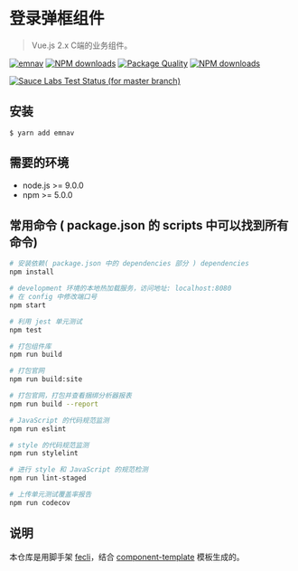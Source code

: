 # 登录弹框组件

> Vue.js 2.x C端的业务组件。

[![emnav](https://img.shields.io/npm/v/emnav.svg?style=flat-square)](https://www.npmjs.org/package/emnav)
[![NPM downloads](http://img.shields.io/npm/dm/emnav.svg?style=flat-square)](https://npmjs.org/package/emnav)
[![Package Quality](http://npm.packagequality.com/shield/emnav.svg)](http://packagequality.com/#?package=emnav)
[![NPM downloads](https://img.shields.io/npm/dt/emnav.svg?style=flat-square)](https://npmjs.org/package/emnav)

[![Sauce Labs Test Status (for master branch)](https://badges.herokuapp.com/browsers?googlechrome=7&firefox=7&microsoftedge=10&iexplore=9&safari=10.10)](https://saucelabs.com/u/_wmhilton)

## 安装

```
$ yarn add emnav
```

## 需要的环境

- node.js >= 9.0.0
- npm >= 5.0.0

## 常用命令 ( package.json 的 scripts 中可以找到所有命令)

``` bash
# 安装依赖( package.json 中的 dependencies 部分 ) dependencies
npm install

# development 环境的本地热加载服务，访问地址: localhost:8080
# 在 config 中修改端口号
npm start

# 利用 jest 单元测试
npm test

# 打包组件库
npm run build

# 打包官网
npm run build:site

# 打包官网，打包并查看捆绑分析器报表
npm run build --report

# JavaScript 的代码规范监测
npm run eslint

# style 的代码规范监测
npm run stylelint

# 进行 style 和 JavaScript 的规范检测
npm run lint-staged

# 上传单元测试覆盖率报告
npm run codecov
```

## 说明

本仓库是用脚手架 [fecli](https://github.com/fe6/fecli)，结合 [component-template](https://github.com/fe6/component-template) 模板生成的。
